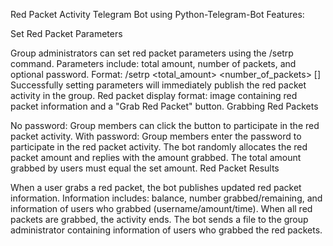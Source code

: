 Red Packet Activity Telegram Bot using Python-Telegram-Bot
Features:

Set Red Packet Parameters

Group administrators can set red packet parameters using the /setrp command.
Parameters include: total amount, number of packets, and optional password.
Format: /setrp <total_amount> <number_of_packets> [<password>]
Successfully setting parameters will immediately publish the red packet activity in the group.
Red packet display format: image containing red packet information and a "Grab Red Packet" button.
Grabbing Red Packets

No password: Group members can click the button to participate in the red packet activity.
With password: Group members enter the password to participate in the red packet activity.
The bot randomly allocates the red packet amount and replies with the amount grabbed.
The total amount grabbed by users must equal the set amount.
Red Packet Results

When a user grabs a red packet, the bot publishes updated red packet information.
Information includes: balance, number grabbed/remaining, and information of users who grabbed (username/amount/time).
When all red packets are grabbed, the activity ends.
The bot sends a file to the group administrator containing information of users who grabbed the red packets.
